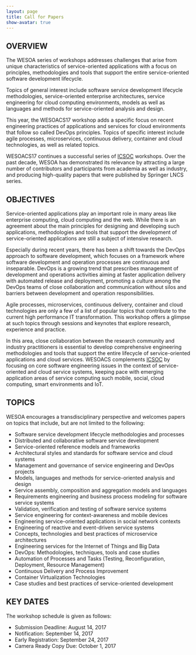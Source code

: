```yaml
---
layout: page
title: Call for Papers
show-avatar: true
---
```


## OVERVIEW

The WESOA series of workshops addresses challenges that arise from unique characteristics of service-oriented applications with a focus on principles, methodologies and tools that support the entire service-oriented software development lifecycle.

Topics of general interest include software service development lifecycle methodologies, service-oriented enterprise architectures, service engineering for cloud computing environments, models as well as languages and methods for service-oriented analysis and design.

This year, the WESOACS17 workshop adds a specific focus on recent engineering practices of applications and services for cloud environments that follow so called DevOps principles. Topics of specific interest include agile processes, microservices, continuous delivery, container and cloud technologies, as well as related topics.

WESOACS17 continues a successful series of [ICSOC](http://www.icsoc.org) workshops. Over the past decade, WESOA has demonstrated its relevance by attracting a large number of contributors and participants from academia as well as industry, and producing high-quality papers that were published by Springer LNCS series.

## OBJECTIVES

Service-oriented applications play an important role in many areas like enterprise computing, cloud computing and the web. While there is an agreement about the main principles for designing and developing such applications, methodologies and tools that support the development of service-oriented applications are still a subject of intensive research.

Especially during recent years, there has been a shift towards the DevOps approach to software development, which focuses on a framework where software development and operation processes are continuous and inseparable. DevOps is a growing trend that prescribes management of development and operations activities aiming at faster application delivery with automated release and deployment, promoting a culture among the DevOps teams of close collaboration and communication without silos and barriers between development and operation responsibilities.

Agile processes, microservices, continuous delivery, container and cloud technologies are only a few of a list of popular topics that contribute to the current high performance IT transformation. This workshop offers a glimpse at such topics through sessions and keynotes that explore research, experience and practice.

In this area, close collaboration between the research community and industry practitioners is essential to develop comprehensive engineering methodologies and tools that support the entire lifecycle of service-oriented applications and cloud services. WESOACS complements [ICSOC](http://www.icsoc.org) by focusing on core software engineering issues in the context of service-oriented and cloud service systems, keeping pace with emerging application areas of service computing such mobile, social, cloud computing, smart environments and IoT.

## TOPICS

WESOA encourages a transdisciplinary perspective and welcomes papers on topics that include, but are not limited to the following:

-	Software service development lifecycle methodologies and processes
-	Distributed and collaborative software service development
-	Service-oriented reference models and frameworks
-	Architectural styles and standards for software service and cloud systems
-	Management and governance of service engineering and DevOps projects
-	Models, languages and methods for service-oriented analysis and design
- Service assembly, composition and aggregation models and languages
-	Requirements engineering and business process modeling for software service systems
-	Validation, verification and testing of software service systems
- Service engineering for context-awareness and mobile devices
-	Engineering service-oriented applications in social network contexts
-	Engineering of reactive and event-driven service systems
- Concepts, technologies and best practices of microservice architectures
-	Engineering services for the Internet of Things and Big Data
-	DevOps: Methodologies, techniques, tools and case studies
-	Automation of Processes and Tasks (Testing, Reconfiguration, Deployment, Resource Management)
-	Continuous Delivery and Process Improvement
-	Container Virtualization Technologies
-	Case studies and best practices of service-oriented development

## KEY DATES

The workshop schedule is given as follows:

- Submission Deadline: August 14, 2017
- Notification: September 14, 2017
- Early Registration: September 24, 2017
- Camera Ready Copy Due: October 1, 2017
